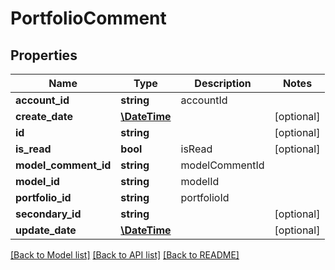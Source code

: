 # PortfolioComment

## Properties
Name | Type | Description | Notes
------------ | ------------- | ------------- | -------------
**account_id** | **string** | accountId | 
**create_date** | [**\DateTime**](\DateTime.md) |  | [optional] 
**id** | **string** |  | [optional] 
**is_read** | **bool** | isRead | [optional] 
**model_comment_id** | **string** | modelCommentId | 
**model_id** | **string** | modelId | 
**portfolio_id** | **string** | portfolioId | 
**secondary_id** | **string** |  | [optional] 
**update_date** | [**\DateTime**](\DateTime.md) |  | [optional] 

[[Back to Model list]](../README.md#documentation-for-models) [[Back to API list]](../README.md#documentation-for-api-endpoints) [[Back to README]](../README.md)


